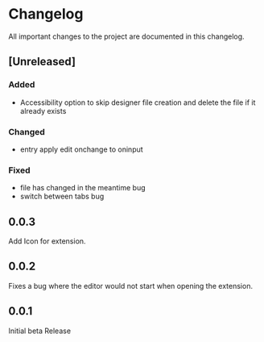 # Changelog

All important changes to the project are documented in this changelog.  

## [Unreleased]

### Added
- Accessibility option to skip designer file creation and delete the file if it already exists

### Changed
- entry apply edit onchange to oninput

### Fixed
- file has changed in the meantime bug
- switch between tabs bug


## 0.0.3

Add Icon for extension.


## 0.0.2

Fixes a bug where the editor would not start when opening the extension.


## 0.0.1

Initial beta Release
